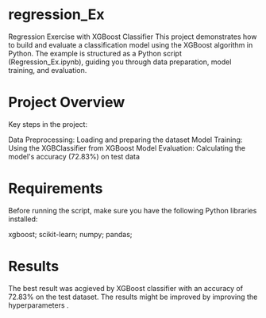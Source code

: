 # regression_Ex
Regression Exercise with XGBoost Classifier
This project demonstrates how to build and evaluate a classification model using the XGBoost algorithm in Python. The example is structured as a Python script (Regression_Ex.ipynb), guiding you through data preparation, model training, and evaluation.

# Project Overview

Key steps in the project:

Data Preprocessing: Loading and preparing the dataset
Model Training: Using the XGBClassifier from XGBoost
Model Evaluation: Calculating the model's accuracy (72.83%) on test data

# Requirements
Before running the script, make sure you have the following Python libraries installed:

xgboost; 
scikit-learn; 
numpy; 
pandas; 

# Results
The best result was acgieved by XGBoost classifier with an accuracy of 72.83% on the test dataset. The results might be improved by improving the hyperparameters .

